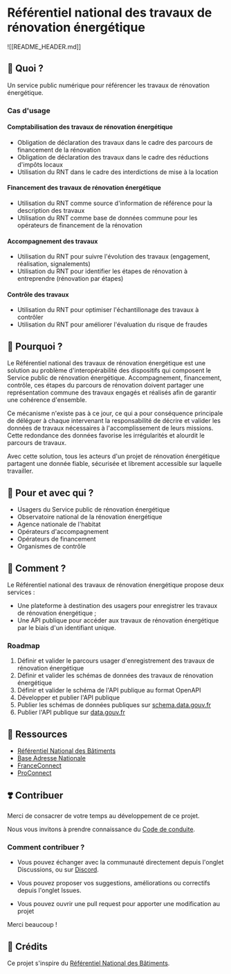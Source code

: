 # Référentiel national des travaux de rénovation énergétique

![[README_HEADER.md]]

## 🎯 Quoi ?

Un service public numérique pour référencer les travaux de rénovation énergétique.

### Cas d'usage

#### Comptabilisation des travaux de rénovation énergétique

- Obligation de déclaration des travaux dans le cadre des parcours de financement de la rénovation
- Obligation de déclaration des travaux dans le cadre des réductions d'impôts locaux
- Utilisation du RNT dans le cadre des interdictions de mise à la location

#### Financement des travaux de rénovation énergétique

- Utilisation du RNT comme source d'information de référence pour la description des travaux
- Utilisation du RNT comme base de données commune pour les opérateurs de financement de la rénovation

#### Accompagnement des travaux

- Utilisation du RNT pour suivre l'évolution des travaux (engagement, réalisation, signalements)
- Utilisation du RNT pour identifier les étapes de rénovation à entreprendre (rénovation par étapes)

#### Contrôle des travaux

- Utilisation du RNT pour optimiser l'échantillonage des travaux à contrôler
- Utilisation du RNT pour améliorer l'évaluation du risque de fraudes

## 💬 Pourquoi ?

Le Référentiel national des travaux de rénovation énergétique est une solution au problème d'interopérabilité des dispositifs qui composent le Service public de rénovation énergétique. Accompagnement, financement, contrôle, ces étapes du parcours de rénovation doivent partager une représentation commune des travaux engagés et réalisés afin de garantir une cohérence d'ensemble.

Ce mécanisme n'existe pas à ce jour, ce qui a pour conséquence principale de déléguer à chaque intervenant la responsabilité de décrire et valider les données de travaux nécessaires à l'accomplissement de leurs missions. Cette redondance des données favorise les irrégularités et alourdit le parcours de travaux.

Avec cette solution, tous les acteurs d'un projet de rénovation énergétique partagent une donnée fiable, sécurisée et librement accessible sur laquelle travailler.

## 🤝 Pour et avec qui ?

- Usagers du Service public de rénovation énergétique
- Observatoire national de la rénovation énergétique
- Agence nationale de l'habitat
- Opérateurs d'accompagnement
- Opérateurs de financement
- Organismes de contrôle

## 🚀 Comment ?

Le Référentiel national des travaux de rénovation énergétique propose deux services :

- Une plateforme à destination des usagers pour enregistrer les travaux de rénovation énergétique ;
- Une API publique pour accéder aux travaux de rénovation énergétique par le biais d'un identifiant unique.

### Roadmap

1. Définir et valider le parcours usager d'enregistrement des travaux de rénovation énergétique
2. Définir et valider les schémas de données des travaux de rénovation énergétique
3. Définir et valider le schéma de l'API publique au format OpenAPI
4. Développer et publier l'API publique
5. Publier les schémas de données publiques sur [schema.data.gouv.fr](https://schema.data.gouv.fr/)
6. Publier l'API publique sur [data.gouv.fr](https://data.gouv.fr/)

## 🧩 Ressources

- [Référentiel National des Bâtiments](https://rnb.beta.gouv.fr/)
- [Base Adresse Nationale](https://adresse.data.gouv.fr/)
- [FranceConnect](https://franceconnect.gouv.fr/)
- [ProConnect](https://www.proconnect.gouv.fr/)

## ❣️ Contribuer

Merci de consacrer de votre temps au développement de ce projet.

Nous vous invitons à prendre connaissance du [Code de conduite](/CODE_OF_CONDUCT.md).

### Comment contribuer ?

- Vous pouvez échanger avec la communauté directement depuis l'onglet Discussions, ou sur [Discord](https://discord.com/channels/1385249065536720966/1385901445513216150).

- Vous pouvez proposer vos suggestions, améliorations ou correctifs depuis l'onglet Issues.

- Vous pouvez ouvrir une pull request pour apporter une modification au projet

Merci beaucoup !

## 🙏 Crédits

Ce projet s'inspire du [Référentiel National des Bâtiments](https://rnb.beta.gouv.fr/).
